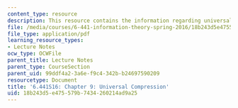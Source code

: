 ```yaml
---
content_type: resource
description: This resource contains the information regarding universal compression.
file: /media/courses/6-441-information-theory-spring-2016/18b243d5e475579b7434260214ad9a25_MIT6_441S16_chapter_9.pdf
file_type: application/pdf
learning_resource_types:
- Lecture Notes
ocw_type: OCWFile
parent_title: Lecture Notes
parent_type: CourseSection
parent_uid: 99ddf4a2-3a6e-f9c4-342b-b24697590209
resourcetype: Document
title: '6.441S16: Chapter 9: Universal Compression'
uid: 18b243d5-e475-579b-7434-260214ad9a25
---
```


